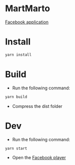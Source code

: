 # MartMarto

[Facebook application](https://www.facebook.com/instantgames/play/375775053241074/?source=www_play_url)

# Install

```bash
yarn install
```

# Build

- Run the following command:
```bash
yarn build
```
- Compress the dist folder

# Dev

- Run the following command:
```bash
yarn start
```
- Open the [Facebook player](https://www.facebook.com/embed/instantgames/538526743390753/player?game_url=https%3A%2F%2Flocalhost%3A8080)
